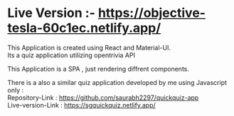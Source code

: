 # Live Version :- https://objective-tesla-60c1ec.netlify.app/

This Application is created using React and Material-UI. <br/>
Its a quiz application utilizing opentrivia API <br/>

This Application is a SPA , just rendering diffrent components.


There is a also a similar quiz application developed by me using Javascript only : <br/>
 Repository-Link : https://github.com/saurabh2297/quickquiz-app <br/>
 Live-version-Link : https://sgquickquiz.netlify.app/
